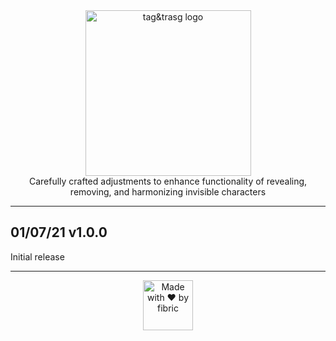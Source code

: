 <div align="center">

<img src="https://gitlab.com/fibric/normalize-whitespace-nova-theme/-/raw/main/Images/logo/text-logo.svg" alt="tag&trasg logo" width="265">

<p style="margin: 0 auto 0">
Carefully crafted adjustments to enhance functionality of revealing, removing, and harmonizing invisible characters
</p>

</div>

-----

## 01/07/21 v1.0.0

Initial release

-----
<div align="center">
    <img src="https://gitlab.com/fibric/logo/-/raw/master/fibric-logo-text.svg" width="80" alt="Made with ❤️ by fibric">
</div>
